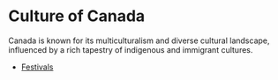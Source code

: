 # Culture of Canada

Canada is known for its multiculturalism and diverse cultural landscape, influenced by a rich tapestry of indigenous and immigrant cultures.

- [Festivals](festivals.md)

